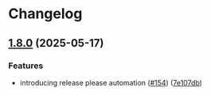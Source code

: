 # Changelog

## [1.8.0](https://github.com/bensteUEM/ChurchToolsAPI/compare/1.7.3...v1.8.0) (2025-05-17)


### Features

* introducing release please automation ([#154](https://github.com/bensteUEM/ChurchToolsAPI/issues/154)) ([7e107db](https://github.com/bensteUEM/ChurchToolsAPI/commit/7e107dba85cbbf27f10e64135cadc62ffd95945b))
